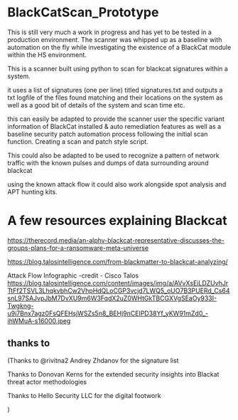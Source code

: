 # BlackCatScan_Prototype

This is still very much a work in progress and has yet to be tested in a production environment. 
The scanner was whipped up as a baseline with automation on the fly while
investigating the existence of a BlackCat module within the HS environment.

This is a scanner built using python to scan for blackcat signatures within a system.

it uses a list of signatures (one per line) titled signatures.txt and outputs a txt logfile of the files found matching and their locations on the 
system as well as a good bit of details of the system and scan time etc.

this can easily be adapted to provide the scanner user the specific variant information of BlackCat installed & 
auto remediation features as well as a baseline security patch automation process following the 
initial scan function. Creating a scan and patch style script.

This could also be adapted to be used to recognize a pattern of network traffic with the known pulses and dumps of data surrounding around blackcat

using the known attack flow it could also work alongside spot analysis and APT hunting kits. 


# A few resources explaining Blackcat

https://therecord.media/an-alphv-blackcat-representative-discusses-the-groups-plans-for-a-ransomware-meta-universe

https://blog.talosintelligence.com/from-blackmatter-to-blackcat-analyzing/

Attack Flow Infographic -credit - Cisco Talos
https://blog.talosintelligence.com/content/images/img/a/AVvXsEiLDZUvhJrTtFf2TSVL3LhqkvbhCw2VhpHdQLoCGP3vcjd7LWQ5_oUO7B3PUERd_Cs64snL97SAJvpJbM7DvXU9m6W3FqdX2uZ0WHtGkTBCGXVgSEaOy933I-Twgkng-u9i7Bnx7agz0FsQFEHsjWSZs5n8_BEHj9nCEIPD38Yf_yKW91mZd0_-ihWMuA-s16000.jpeg


## thanks to 

(Thanks to @rivitna2 Andrey Zhdanov for the signature list
 
Thanks to Donovan Kerns for the extended security insights into Blackat threat actor methodologies

 Thanks to Hello Security LLC for the digital footwork

) 
